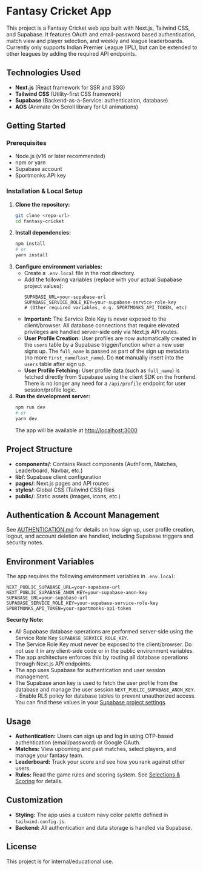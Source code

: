 # Fantasy Cricket App

This project is a Fantasy Cricket web app built with Next.js, Tailwind CSS, and Supabase. It features OAuth and email-password based authentication, match view and player selection, and weekly and league leaderboards. Currently only supports Indian Premier League (IPL), but can be extended to other leagues by adding the required API endpoints.

## Technologies Used

- **Next.js** (React framework for SSR and SSG)
- **Tailwind CSS** (Utility-first CSS framework)
- **Supabase** (Backend-as-a-Service: authentication, database)
- **AOS** (Animate On Scroll library for UI animations)

## Getting Started

### Prerequisites
- Node.js (v16 or later recommended)
- npm or yarn
- Supabase account
- Sportmonks API key

### Installation & Local Setup

1. **Clone the repository:**
   ```bash
   git clone <repo-url>
   cd fantasy-cricket
   ```
2. **Install dependencies:**
   ```bash
   npm install
   # or
   yarn install
   ```
3. **Configure environment variables:**
   - Create a `.env.local` file in the root directory.
   - Add the following variables (replace with your actual Supabase project values):
     ```env
     SUPABASE_URL=your-supabase-url
     SUPABASE_SERVICE_ROLE_KEY=your-supabase-service-role-key
     # (Other required variables, e.g. SPORTMONKS_API_TOKEN, etc)
     ```
   - **Important:** The Service Role Key is never exposed to the client/browser. All database connections that require elevated privileges are handled server-side only via Next.js API routes.
   - **User Profile Creation:** User profiles are now automatically created in the `users` table by a Supabase trigger/function when a new user signs up. The `full_name` is passed as part of the sign up metadata (no more `first_name`/`last_name`). Do **not** manually insert into the `users` table after sign up.
   - **User Profile Fetching:** User profile data (such as `full_name`) is fetched directly from Supabase using the client SDK on the frontend. There is no longer any need for a `/api/profile` endpoint for user session/profile logic.
4. **Run the development server:**
   ```bash
   npm run dev
   # or
   yarn dev
   ```
   The app will be available at [http://localhost:3000](http://localhost:3000)

## Project Structure

- **components/**: Contains React components (AuthForm, Matches, Leaderboard, Navbar, etc.)
- **lib/**: Supabase client configuration
- **pages/**: Next.js pages and API routes
- **styles/**: Global CSS (Tailwind CSS) files
- **public/**: Static assets (images, icons, etc.)

## Authentication & Account Management

See [AUTHENTICATION.md](./AUTHENTICATION.md) for details on how sign up, user profile creation, logout, and account deletion are handled, including Supabase triggers and security notes.

## Environment Variables

The app requires the following environment variables in `.env.local`:

```env
NEXT_PUBLIC_SUPABASE_URL=your-supabase-url
NEXT_PUBLIC_SUPABASE_ANON_KEY=your-supabase-anon-key
SUPABASE_URL=your-supabase-url
SUPABASE_SERVICE_ROLE_KEY=your-supabase-service-role-key
SPORTMONKS_API_TOKEN=your-sportmonks-api-token
```

**Security Note:**
- All Supabase database operations are performed server-side using the Service Role Key `SUPABASE_SERVICE_ROLE_KEY`.
- The Service Role Key must never be exposed to the client/browser. Do not use it in any client-side code or in the public environment variables.
- The app architecture enforces this by routing all database operations through Next.js API endpoints.
- The app uses Supabase for authentication and user session management.
- The Supabase anon key is used to fetch the user profile from the database and manage the user session `NEXT_PUBLIC_SUPABASE_ANON_KEY`. - Enable RLS policy for database tables to prevent unauthorized access.
You can find these values in your [Supabase project settings](https://app.supabase.com/).

## Usage

- **Authentication:** Users can sign up and log in using OTP-based authentication (email/password) or Google OAuth.
- **Matches:** View upcoming and past matches, select players, and manage your fantasy team.
- **Leaderboard:** Track your score and see how you rank against other users.
- **Rules:** Read the game rules and scoring system.
  See [Selections & Scoring](./docs/selections-scoring.mdx) for details.

## Customization

- **Styling:** The app uses a custom navy color palette defined in `tailwind.config.js`.
- **Backend:** All authentication and data storage is handled via Supabase.

## License

This project is for internal/educational use.